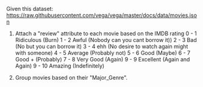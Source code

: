 Given this dataset:
https://raw.githubusercontent.com/vega/vega/master/docs/data/movies.json

1. Attach a "review" attribute to each movie based on the IMDB rating
    0 - 1 Ridiculous (Burn)
    1 - 2 Awful (Nobody can you cant borrow it))
    2 - 3 Bad (No but you can borrow it) 
    3 - 4 ehh (No desire to watch again might with someone) 
    4 - 5 Average (Probably not) 
    5 - 6 Good (Maybe)
    6 - 7 Good + (Probably) 
    7 - 8 Very Good (Again) 
    9 - 9 Excellent (Again and Again) 
    9 - 10 Amazing (Indefinitely)


2. Group movies based on their "Major_Genre".